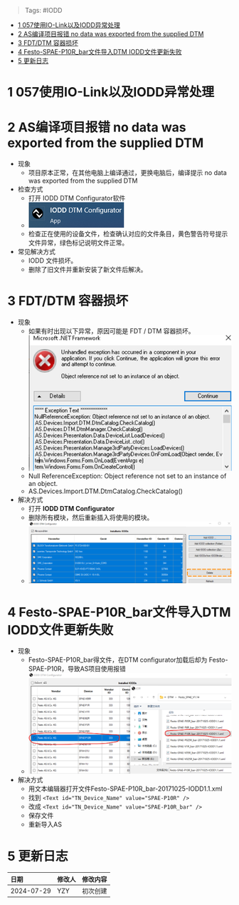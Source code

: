 > Tags: #IODD

- [1 057使用IO-Link以及IODD异常处理](#_1-057%E4%BD%BF%E7%94%A8io-link%E4%BB%A5%E5%8F%8Aiodd%E5%BC%82%E5%B8%B8%E5%A4%84%E7%90%86)
- [2 AS编译项目报错 no data was exported from the supplied DTM](#_2-as%E7%BC%96%E8%AF%91%E9%A1%B9%E7%9B%AE%E6%8A%A5%E9%94%99-no-data-was-exported-from-the-supplied-dtm)
- [3 FDT/DTM 容器损坏](#_3-fdtdtm-%E5%AE%B9%E5%99%A8%E6%8D%9F%E5%9D%8F)
- [4 Festo-SPAE-P10R_bar文件导入DTM IODD文件更新失败](#_4-festo-spae-p10r_bar%E6%96%87%E4%BB%B6%E5%AF%BC%E5%85%A5dtm-iodd%E6%96%87%E4%BB%B6%E6%9B%B4%E6%96%B0%E5%A4%B1%E8%B4%A5)
- [5 更新日志](#_5-%E6%9B%B4%E6%96%B0%E6%97%A5%E5%BF%97)

# 1 057使用IO-Link以及IODD异常处理

# 2 AS编译项目报错 no data was exported from the supplied DTM

- 现象
    - 项目原本正常，在其他电脑上编译通过，更换电脑后，编译提示 no data was exported from the supplied DTM
- 检查方式
    - 打开 IODD DTM Configurator软件
    - ![](FILES/057使用IO-Link以及IODD异常处理/image-20240729150929149.png)
    - 检查正在使用的设备文件，检查确认对应的文件条目，黄色警告符号提示文件异常，绿色标记说明文件正常。
- 常见解决方式
    - IODD 文件损坏。
    - 删除了旧文件并重新安装了新文件后解决。

# 3 FDT/DTM 容器损坏

- 现象
    - 如果有时出现以下异常，原因可能是 FDT / DTM 容器损坏。
    - ![](FILES/057使用IO-Link以及IODD异常处理/image-20240729163111499.png)
    - Null ReferenceException: Object reference not set to an instance of an object.
    - AS.Devices.lmport.DTM.DtmCatalog.CheckCatalog()
- 解决方式
    - 打开 **IODD DTM Configurator**
    - 删除所有模块，然后重新插入将使用的模块。
    - ![](FILES/057使用IO-Link以及IODD异常处理/image-20240729164101735.png)

# 4 Festo-SPAE-P10R_bar文件导入DTM IODD文件更新失败

- 现象
    - Festo-SPAE-P10R_bar得文件，在DTM configurator加载后却为 Festo-SPAE-P10R，导致AS项目使用报错
    - ![](FILES/057使用IO-Link以及IODD异常处理/image-20240729164218746.png)
- 解决方式
    - 用文本编辑器打开文件Festo-SPAE-P10R_bar-20171025-IODD1.1.xml
    - 找到 `<Text id="TN_Device_Name" value="SPAE-P10R" />`
    - 改成 `<Text id="TN_Device_Name" value="SPAE-P10R_bar" />`
    - 保存文件
    - 重新导入AS

# 5 更新日志

| 日期                             | 修改人 | 修改内容 |
| :----------------------------- | :-- | :--- |
| 2024-07-29 | YZY | 初次创建 |
